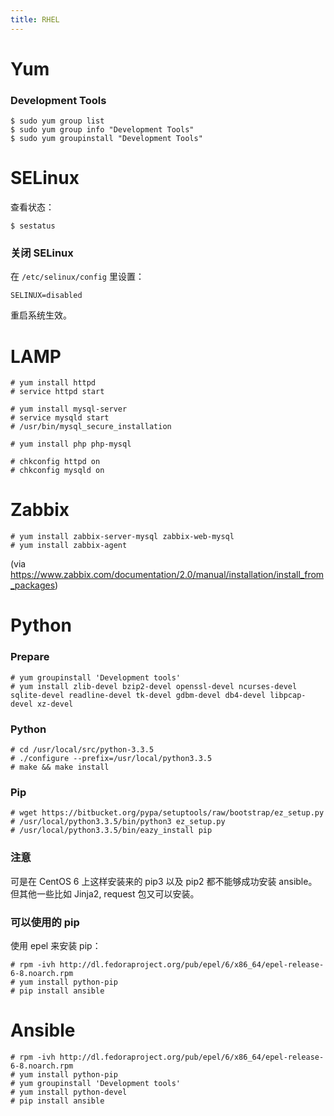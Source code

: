 ```yaml
---
title: RHEL
---
```



Yum
===

### Development Tools

	$ sudo yum group list
	$ sudo yum group info "Development Tools"
	$ sudo yum groupinstall "Development Tools"



SELinux
=======

查看状态：

	$ sestatus

### 关闭 SELinux

在 `/etc/selinux/config` 里设置：

	SELINUX=disabled

重启系统生效。


LAMP
====

	# yum install httpd
	# service httpd start

	# yum install mysql-server
	# service mysqld start
	# /usr/bin/mysql_secure_installation

	# yum install php php-mysql

	# chkconfig httpd on
	# chkconfig mysqld on


Zabbix
======

	# yum install zabbix-server-mysql zabbix-web-mysql
	# yum install zabbix-agent

(via https://www.zabbix.com/documentation/2.0/manual/installation/install_from_packages)


Python
======

### Prepare
	
	# yum groupinstall 'Development tools'
	# yum install zlib-devel bzip2-devel openssl-devel ncurses-devel sqlite-devel readline-devel tk-devel gdbm-devel db4-devel libpcap-devel xz-devel

### Python

	# cd /usr/local/src/python-3.3.5
	# ./configure --prefix=/usr/local/python3.3.5
	# make && make install

### Pip

	# wget https://bitbucket.org/pypa/setuptools/raw/bootstrap/ez_setup.py
	# /usr/local/python3.3.5/bin/python3 ez_setup.py
	# /usr/local/python3.3.5/bin/eazy_install pip

### 注意

可是在 CentOS 6 上这样安装来的 pip3 以及 pip2 都不能够成功安装 ansible。但其他一些比如 Jinja2, request 包又可以安装。

### 可以使用的 pip

使用 epel 来安装 pip：

	# rpm -ivh http://dl.fedoraproject.org/pub/epel/6/x86_64/epel-release-6-8.noarch.rpm
	# yum install python-pip
	# pip install ansible


Ansible
=======

	# rpm -ivh http://dl.fedoraproject.org/pub/epel/6/x86_64/epel-release-6-8.noarch.rpm
	# yum install python-pip
	# yum groupinstall 'Development tools'
	# yum install python-devel
	# pip install ansible
